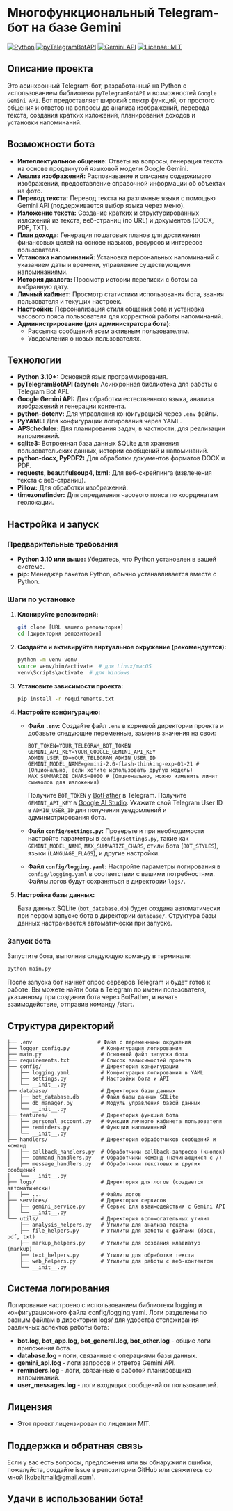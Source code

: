 # Многофункциональный Telegram-бот на базе Gemini

[![Python](https://img.shields.io/badge/Python-3.10+-blue.svg?style=flat-square)](https://www.python.org/downloads/)
[![pyTelegramBotAPI](https://img.shields.io/badge/pyTelegramBotAPI-4.15.0+-brightgreen.svg?style=flat-square)](https://github.com/eternnoir/pyTelegramBotAPI)
[![Gemini API](https://img.shields.io/badge/Gemini_API-0.4.0+-orange.svg?style=flat-square)](https://ai.google.dev/)
[![License: MIT](https://img.shields.io/badge/License-MIT-yellow.svg?style=flat-square)](https://opensource.org/licenses/MIT)

## Описание проекта

Это асинхронный Telegram-бот, разработанный на Python с использованием библиотеки `pyTelegramBotAPI` и возможностей `Google Gemini API`. Бот предоставляет широкий спектр функций, от простого общения и ответов на вопросы до анализа изображений, перевода текста, создания кратких изложений, планирования доходов и установки напоминаний.

## Возможности бота

*   **Интеллектуальное общение:**  Ответы на вопросы, генерация текста на основе продвинутой языковой модели Google Gemini.
*   **Анализ изображений:**  Распознавание и описание содержимого изображений, предоставление справочной информации об объектах на фото.
*   **Перевод текста:**  Перевод текста на различные языки с помощью Gemini API (поддерживается выбор языка через меню).
*   **Изложение текста:**  Создание кратких и структурированных изложений из текста, веб-страниц (по URL) и документов (DOCX, PDF, TXT).
*   **План дохода:**  Генерация пошаговых планов для достижения финансовых целей на основе навыков, ресурсов и интересов пользователя.
*   **Установка напоминаний:**  Установка персональных напоминаний с указанием даты и времени, управление существующими напоминаниями.
*   **История диалога:**  Просмотр истории переписки с ботом за выбранную дату.
*   **Личный кабинет:**  Просмотр статистики использования бота, звания пользователя и текущих настроек.
*   **Настройки:**  Персонализация стиля общения бота и установка часового пояса пользователя для корректной работы напоминаний.
*   **Администрирование (для администратора бота):**
    *   Рассылка сообщений всем активным пользователям.
    *   Уведомления о новых пользователях.

## Технологии

*   **Python 3.10+:** Основной язык программирования.
*   **pyTelegramBotAPI (async):** Асинхронная библиотека для работы с Telegram Bot API.
*   **Google Gemini API:**  Для обработки естественного языка, анализа изображений и генерации контента.
*   **python-dotenv:**  Для управления конфигурацией через `.env` файлы.
*   **PyYAML:**  Для конфигурации логирования через YAML.
*   **APScheduler:**  Для планирования задач, в частности, для реализации напоминаний.
*   **sqlite3:**  Встроенная база данных SQLite для хранения пользовательских данных, истории сообщений и напоминаний.
*   **python-docx, PyPDF2:**  Для обработки документов форматов DOCX и PDF.
*   **requests, beautifulsoup4, lxml:** Для веб-скрейпинга (извлечения текста с веб-страниц).
*   **Pillow:**  Для обработки изображений.
*   **timezonefinder:**  Для определения часового пояса по координатам геолокации.

## Настройка и запуск

### Предварительные требования

*   **Python 3.10 или выше:** Убедитесь, что Python установлен в вашей системе.
*   **pip:** Менеджер пакетов Python, обычно устанавливается вместе с Python.

### Шаги по установке

1.  **Клонируйте репозиторий:**

    ```bash
    git clone [URL вашего репозитория]
    cd [директория репозитория]
    ```

2.  **Создайте и активируйте виртуальное окружение (рекомендуется):**

    ```bash
    python -m venv venv
    source venv/bin/activate  # для Linux/macOS
    venv\Scripts\activate  # для Windows
    ```

3.  **Установите зависимости проекта:**

    ```bash
    pip install -r requirements.txt
    ```

4.  **Настройте конфигурацию:**

    *   **Файл `.env`:**
        Создайте файл `.env` в корневой директории проекта и добавьте следующие переменные, заменив значения на свои:

        ```env
        BOT_TOKEN=YOUR_TELEGRAM_BOT_TOKEN
        GEMINI_API_KEY=YOUR_GOOGLE_GEMINI_API_KEY
        ADMIN_USER_ID=YOUR_TELEGRAM_ADMIN_USER_ID
        GEMINI_MODEL_NAME=gemini-2.0-flash-thinking-exp-01-21 # (Опционально, если хотите использовать другую модель)
        MAX_SUMMARIZE_CHARS=8000 # (Опционально, можно изменить лимит символов для изложения)
        ```

        Получите `BOT_TOKEN` у [BotFather](https://t.me/BotFather) в Telegram.
        Получите `GEMINI_API_KEY` в [Google AI Studio](https://makersuite.google.com/app/apikey).
        Укажите свой Telegram User ID в `ADMIN_USER_ID` для получения уведомлений и администрирования бота.

    *   **Файл `config/settings.py`:**
        Проверьте и при необходимости настройте параметры в `config/settings.py`, такие как `GEMINI_MODEL_NAME`, `MAX_SUMMARIZE_CHARS`, стили бота (`BOT_STYLES`), языки (`LANGUAGE_FLAGS`), и другие настройки.

    *   **Файл `config/logging.yaml`:**
        Настройте параметры логирования в `config/logging.yaml` в соответствии с вашими потребностями. Файлы логов будут сохраняться в директории `logs/`.

5.  **Настройка базы данных:**

    База данных SQLite (`bot_database.db`) будет создана автоматически при первом запуске бота в директории `database/`. Структура базы данных настраивается автоматически при запуске.

### Запуск бота

Запустите бота, выполнив следующую команду в терминале:

```bash
python main.py
```

После запуска бот начнет опрос серверов Telegram и будет готов к работе. Вы можете найти бота в Telegram по имени пользователя, указанному при создании бота через BotFather, и начать взаимодействие, отправив команду /start.
## Структура директорий
```
├── .env                     # Файл с переменными окружения
├── logger_config.py          # Конфигурация логирования
├── main.py                   # Основной файл запуска бота
├── requirements.txt          # Список зависимостей проекта
├── config/                   # Директория конфигурации
│   ├── logging.yaml          # Конфигурация логирования в YAML
│   ├── settings.py           # Настройки бота и API
│   └── __init__.py
├── database/                 # Директория базы данных
│   ├── bot_database.db       # Файл базы данных SQLite
│   ├── db_manager.py         # Модуль управления базой данных
│   └── __init__.py
├── features/                 # Директория функций бота
│   ├── personal_account.py   # Функции личного кабинета пользователя
│   ├── reminders.py          # Функции напоминаний
│   └── __init__.py
├── handlers/                 # Директория обработчиков сообщений и команд
│   ├── callback_handlers.py  # Обработчики callback-запросов (кнопок)
│   ├── command_handlers.py   # Обработчики команд (начинающихся с /)
│   ├── message_handlers.py   # Обработчики текстовых и других сообщений
│   └── __init__.py
├── logs/                     # Директория для логов (создается автоматически)
│   ├── ...                   # Файлы логов
├── services/                 # Директория сервисов
│   ├── gemini_service.py     # Сервис для взаимодействия с Gemini API
│   └── __init__.py
└── utils/                    # Директория вспомогательных утилит
    ├── analysis_helpers.py   # Утилиты для анализа текста
    ├── file_helpers.py       # Утилиты для работы с файлами (docx, pdf, txt)
    ├── markup_helpers.py     # Утилиты для создания клавиатур (markup)
    ├── text_helpers.py       # Утилиты для обработки текста
    ├── web_helpers.py        # Утилиты для работы с веб-контентом
    └── __init__.py
```

## Система логирования 
Логирование настроено с использованием библиотеки logging и конфигурационного файла config/logging.yaml. 
Логи разделены по разным файлам в директории logs/ для удобства отслеживания различных аспектов работы бота:
*   **bot.log, bot_app.log, bot_general.log, bot_other.log** - общие логи приложения бота.
*   **database.log** - логи, связанные с операциями базы данных.
*   **gemini_api.log** - логи запросов и ответов Gemini API.
*   **reminders.log** - логи, связанные с работой планировщика напоминаний.
*   **user_messages.log** - логи входящих сообщений от пользователей.
## Лицензия
* Этот проект лицензирован по лицензии MIT.
## Поддержка и обратная связь
Если у вас есть вопросы, предложения или вы обнаружили ошибки, пожалуйста, создайте issue в репозитории GitHub или свяжитесь со мной [kobaltmail@gmail.com].
## Удачи в использовании бота!

